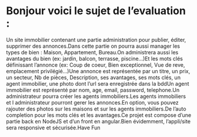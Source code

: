 # Bonjour voici le sujet de l’evaluation :
Un site immobilier contenant une partie administration pour publier, éditer, supprimer des annonces.Dans cette partie on pourra aussi manager les types de bien : Maison, Appartement, Bureau.On administrera aussi les avantages du bien (ex: jardin, balcon, terrasse, piscine...)Et les mots clés définissant l’annonce (ex: Coup de coeur, Bien exceptionnel, Vue de reve, emplacement privilégié...)Une annonce est représentée par un titre, un prix, un secteur, Nb de pièces, Description, ses avantages, ses mots clés, un agent immobilier, une photo dont l’url sera enregistrée dans la bddUn agent immobilier est représenté par nom, age, email, password, telephone.Un administrateur pourra créer les agents immobiliers.Les agents immobiliers et l administrateur pourront gerer les annonces.En option, vous pouvez rajouter des photos sur les maisons et sur les agents immobiliers.De l’auto completion pour les mots clés et les avantages.Ce projet est compose d’une partie back en NodeJS et d’un front en angular.Bien évidemment, l’appli/site sera responsive et sécurisée.Have Fun